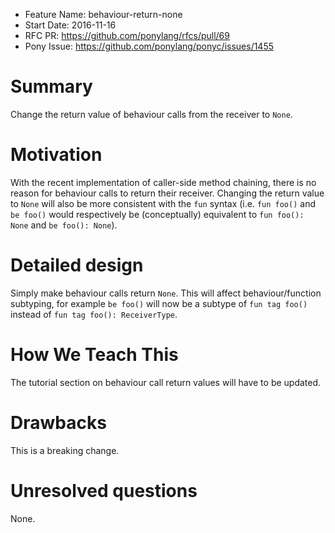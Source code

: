 - Feature Name: behaviour-return-none
- Start Date: 2016-11-16
- RFC PR: https://github.com/ponylang/rfcs/pull/69
- Pony Issue: https://github.com/ponylang/ponyc/issues/1455

# Summary

Change the return value of behaviour calls from the receiver to `None`.

# Motivation

With the recent implementation of caller-side method chaining, there is no reason for behaviour calls to return their receiver. Changing the return value to `None` will also be more consistent with the `fun` syntax (i.e. `fun foo()` and `be foo()` would respectively be (conceptually) equivalent to `fun foo(): None` and `be foo(): None`).

# Detailed design

Simply make behaviour calls return `None`. This will affect behaviour/function subtyping, for example `be foo()` will now be a subtype of `fun tag foo()` instead of `fun tag foo(): ReceiverType`.

# How We Teach This

The tutorial section on behaviour call return values will have to be updated.

# Drawbacks

This is a breaking change.

# Unresolved questions

None.
